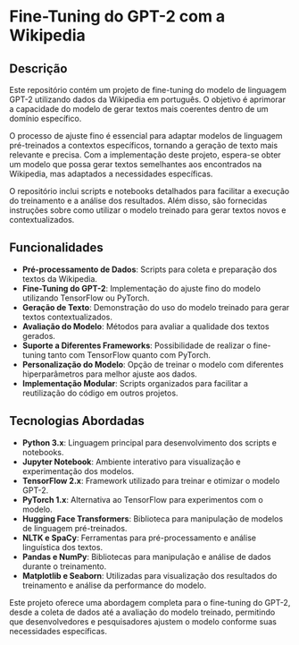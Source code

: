 # Fine-Tuning do GPT-2 com a Wikipedia


## Descrição

Este repositório contém um projeto de fine-tuning do modelo de linguagem GPT-2 utilizando dados da Wikipedia em português. O objetivo é aprimorar a capacidade do modelo de gerar textos mais coerentes dentro de um domínio específico.

O processo de ajuste fino é essencial para adaptar modelos de linguagem pré-treinados a contextos específicos, tornando a geração de texto mais relevante e precisa. Com a implementação deste projeto, espera-se obter um modelo que possa gerar textos semelhantes aos encontrados na Wikipedia, mas adaptados a necessidades específicas.

O repositório inclui scripts e notebooks detalhados para facilitar a execução do treinamento e a análise dos resultados. Além disso, são fornecidas instruções sobre como utilizar o modelo treinado para gerar textos novos e contextualizados.

## Funcionalidades

- **Pré-processamento de Dados**: Scripts para coleta e preparação dos textos da Wikipedia.
- **Fine-Tuning do GPT-2**: Implementação do ajuste fino do modelo utilizando TensorFlow ou PyTorch.
- **Geração de Texto**: Demonstração do uso do modelo treinado para gerar textos contextualizados.
- **Avaliação do Modelo**: Métodos para avaliar a qualidade dos textos gerados.
- **Suporte a Diferentes Frameworks**: Possibilidade de realizar o fine-tuning tanto com TensorFlow quanto com PyTorch.
- **Personalização do Modelo**: Opção de treinar o modelo com diferentes hiperparâmetros para melhor ajuste aos dados.
- **Implementação Modular**: Scripts organizados para facilitar a reutilização do código em outros projetos.

## Tecnologias Abordadas

- **Python 3.x**: Linguagem principal para desenvolvimento dos scripts e notebooks.
- **Jupyter Notebook**: Ambiente interativo para visualização e experimentação dos modelos.
- **TensorFlow 2.x**: Framework utilizado para treinar e otimizar o modelo GPT-2.
- **PyTorch 1.x**: Alternativa ao TensorFlow para experimentos com o modelo.
- **Hugging Face Transformers**: Biblioteca para manipulação de modelos de linguagem pré-treinados.
- **NLTK e SpaCy**: Ferramentas para pré-processamento e análise linguística dos textos.
- **Pandas e NumPy**: Bibliotecas para manipulação e análise de dados durante o treinamento.
- **Matplotlib e Seaborn**: Utilizadas para visualização dos resultados do treinamento e análise da performance do modelo.

Este projeto oferece uma abordagem completa para o fine-tuning do GPT-2, desde a coleta de dados até a avaliação do modelo treinado, permitindo que desenvolvedores e pesquisadores ajustem o modelo conforme suas necessidades específicas.

